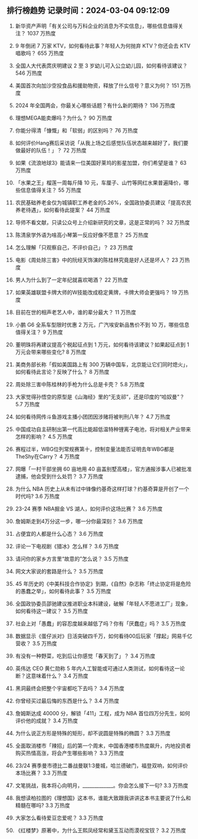 
## 排行榜趋势 记录时间：2024-03-04 09:12:09
  
  1. 新华资产声明「有关公司与万科企业的消息为不实信息」，哪些信息值得关注？ 1037 万热度
    
  2. 9 年倒闭 7 万家 KTV，如何看待此事？年轻人为何抛弃 KTV？你还会去 KTV 唱歌吗？ 655 万热度
    
  3. 全国人大代表庹庆明建议 2 至 3 岁幼儿可入公立幼儿园，如何看待该建议？ 546 万热度
    
  4. 美国首次向加沙空投食品和援助物资，释放了什么信号？意义为何？ 151 万热度
    
  5. 2024 年全国两会，你最关心哪些话题？有什么新的期待？ 136 万热度
    
  6. 理想MEGA能卖爆吗？为什么？ 90 万热度
    
  7. 你能分得清「慷慨」和「软弱」的区别吗？ 76 万热度
    
  8. 如何评价Hang赛后采访说「从我上场之后感觉队伍状态越来越好了，我们要做最好的队伍！」？ 72 万热度
    
  9. 如果《流浪地球3》能请来一位美国好莱坞的影星加盟，你们希望是谁？ 63 万热度
    
  10. 「水果之王」榴莲一周每斤降 10 元，车厘子、山竹等网红水果普遍降价，哪些信息值得关注？ 55 万热度
    
  11. 农民基础养老金仅为城镇职工养老金的5.26%，全国政协委员建议「提高农民养老待遇」，如何看待此提案？ 44 万热度
    
  12. 导师不看文献，只读公众号上介绍新研究的文章，这是正常的吗？ 32 万热度
    
  13. 陈清泉学外语为啥高小琴第一反应好像不愿意？ 25 万热度
    
  14. 怎么理解「只观察自己，不评价自己」？ 23 万热度
    
  15. 电影《周处除三害》中的阮经天饰演的陈桂林究竟是好人还是坏人？ 23 万热度
    
  16. 男人为什么到了一定年纪就喜欢喝酒？ 22 万热度
    
  17. 如果英雄联盟卡牌大师的W技能改成稳定黄牌，卡牌大师会更强吗？ 19 万热度
    
  18. 目前在世的相声老艺人中，谁的辈分最大？ 11 万热度
    
  19. 小鹏 G6 全系车型限时优惠 2 万元，广汽埃安新品售价不到 10 万，哪些信息值得关注？ 9 万热度
    
  20. 董明珠将再建议提高个税起征点到 1 万元，如何看待该建议？如果起征点到 1 万元会带来哪些变化? 8 万热度
    
  21. 美商务部长称「假如美国路上有 300 万辆中国车，北京能让它们同时熄火」，如何看待此言论？反映了什么？ 8 万热度
    
  22. 周处除三害中陈桂林的手枪为什么总是卡壳？ 5.8 万热度
    
  23. 大家觉得孙悟空的原型是《山海经》里的“无支祁”，还是印度的“哈奴曼”？ 5.7 万热度
    
  24. 如何看待网传斗鱼游戏主播小团团因涉赌将被判刑八年？ 4.7 万热度
    
  25. 中国成功自主研制出第一代高比能超低温特种锂离子电池，将对相关产业带来怎样的影响？ 4.5 万热度
    
  26. 赛程过半，WBG位列常规赛第十，控制变量法能否证明去年WBG都是TheShy在Carry？ 4 万热度
    
  27. 网曝「一村干部坐拥 60 亩地用 40 亩盖别墅高楼」，官方通报涉事人已被批准逮捕，他会受到什么处罚？ 3.7 万热度
    
  28. 为什么 NBA 历史上从未有过中锋像约基奇这样打球？约基奇算是开创了一个时代吗? 3.6 万热度
    
  29. 23-24 赛季 NBA掘金 VS 湖人，如何评价这场比赛？ 3.6 万热度
    
  30. 詹姆斯走到4万分这一步，哪一分你最深刻？ 3.6 万热度
    
  31. 占便宜的人都是什么心态？ 3.6 万热度
    
  32. 评论一下电视剧《猎冰》怎么样？ 3.6 万热度
    
  33. 请问你的家乡方言里“故意的”怎么说？ 3.5 万热度
    
  34. 网文大家说的套路是什么？ 3.5 万热度
    
  35. 45 年历史的《中美科技合作协定》到期，《自然》杂志称「终止协定将是危险的愚蠢之举」，如何看待此事？ 3.5 万热度
    
  36. 全国政协委员邵驰建议推进职业本科建设，破解「年轻人不愿进工厂」现象，如何看待这一建议？ 3.5 万热度
    
  37. 社会上对「愚蠢」的容忍度越来越低了吗？你有「厌蠢症」吗？ 3.5 万热度
    
  38. 数据显示《蛋仔派对》日活突破四千万，如何看待00后玩家「撑起」网易千亿营收？ 3.5 万热度
    
  39. 有没有一种野菜，吃到后让你感觉「春天到了」？ 3.4 万热度
    
  40. 英伟达 CEO 黄仁勋称 5 年内人工智能或可通过人类测试，如何看待这一论断？这意味着什么？ 3.4 万热度
    
  41. 黑洞最终会把整个宇宙都吃下去吗？ 3.4 万热度
    
  42. 你曾经买过最后悔的东西是什么？ 3.4 万热度
    
  43. 詹姆斯达成 40000 分，解锁「411」工程，成为 NBA 首位四万分先生，如何评价他的成就？ 3.4 万热度
    
  44. 为什么说正方形是特殊的矩形，却不说圆是特殊的椭圆？ 3.3 万热度
    
  45. 全面取消楼市「辣招」后的第一个周末，中国香港楼市热度飙升，内地投资者购买热情高涨，将会产生哪些影响？ 3.3 万热度
    
  46. 23/24 赛季曼市德比二番战曼联1:3曼城，哈兰德破门，福登双响，如何评价本场比赛？ 3.3 万热度
    
  47. 文笔挑战，我本将心向明月，_____________。你会怎么接下一句? 3.3 万热度
    
  48. 我想读柏拉图的《理想国》这本书，谁能大致跟我讲讲这本书主要说了什么和精髓在哪吗? 3.3 万热度
    
  49. 大家怎么看待爱豆恋爱呢？ 3.3 万热度
    
  50. 《红楼梦》原著中，为什么王熙凤经常和黛玉互动而漠视宝钗？ 3.2 万热度
    
